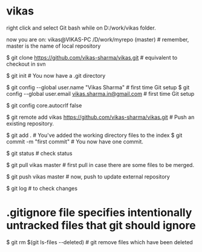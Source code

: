 vikas
=====

right click and select Git bash while on D:/work/vikas folder.

now you are on:
vikas@VIKAS-PC /D/work/myrepo (master) # remember, master is the name of local repository

$ git clone https://github.com/vikas-sharma/vikas.git # equivalent to checkout in svn

$ git init   # You now have a .git directory

$ git config --global user.name "Vikas Sharma" # first time Git setup
$ git config --global user.email vikas.sharma.in@gmail.com # first time Git setup

$ git config core.autocrlf false

$ git remote add vikas https://github.com/vikas-sharma/vikas.git # Push an existing repository.

$ git add .  # You've added the working directory files to the index
$ git commit -m "first commit" # You now have one commit.

$ git status # check status

$ git pull vikas master # first pull in case there are some files to be merged.

$ git push vikas master # now, push to update external repository

$ git log # to check changes

# .gitignore file specifies intentionally untracked files that git should ignore

$ git rm $(git ls-files --deleted) # git remove files which have been deleted